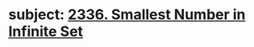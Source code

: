 # subject: <a href="https://leetcode.com/problems/smallest-number-in-infinite-set/description/">2336. Smallest Number in Infinite Set</a>
